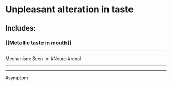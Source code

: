 # Unpleasant alteration in taste
## Includes:
### [[Metallic taste in mouth]]

---
Mechanism:
Seen in: #Neuro #renal 

---


---
#symptom 
